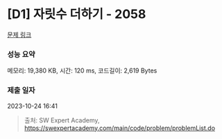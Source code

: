 # [D1] 자릿수 더하기 - 2058 

[문제 링크](https://swexpertacademy.com/main/code/problem/problemDetail.do?contestProbId=AV5QPRjqA10DFAUq) 

### 성능 요약

메모리: 19,380 KB, 시간: 120 ms, 코드길이: 2,619 Bytes

### 제출 일자

2023-10-24 16:41



> 출처: SW Expert Academy, https://swexpertacademy.com/main/code/problem/problemList.do